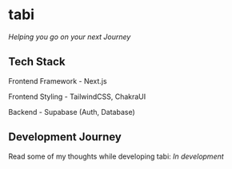 # tabi
*Helping you go on your next Journey*

## Tech Stack 
Frontend Framework - Next.js

Frontend Styling - TailwindCSS, ChakraUI 

Backend - Supabase (Auth, Database)

##  Development Journey 
Read some of my thoughts while developing tabi: *In development*
